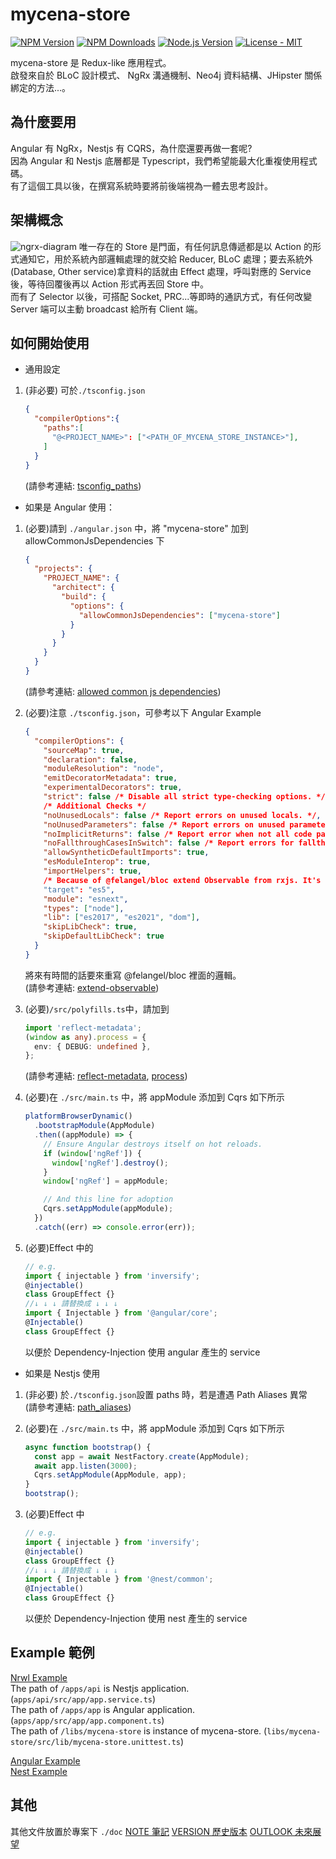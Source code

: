 # mycena-store

[![NPM Version][npm-image]][npm-url]
[![NPM Downloads][downloads-image]][downloads-url]
[![Node.js Version][node-version-image]][node-version-url]
[![License - MIT](https://img.shields.io/badge/License-MIT-2ea44f?logo=license)](LICENSE)

mycena-store 是 Redux-like 應用程式。  
啟發來自於 BLoC 設計模式、 NgRx 溝通機制、Neo4j 資料結構、JHipster 關係綁定的方法...。

## 為什麼要用

Angular 有 NgRx，Nestjs 有 CQRS，為什麼還要再做一套呢?  
因為 Angular 和 Nestjs 底層都是 Typescript，我們希望能最大化重複使用程式碼。  
有了這個工具以後，在撰寫系統時要將前後端視為一體去思考設計。

## 架構概念

![ngrx-diagram][ngrx-diagram]
唯一存在的 Store 是門面，有任何訊息傳遞都是以 Action 的形式通知它，用於系統內部邏輯處理的就交給 Reducer, BLoC 處理；要去系統外(Database, Other service)拿資料的話就由 Effect 處理，呼叫對應的 Service 後，等待回覆後再以 Action 形式再丟回 Store 中。  
而有了 Selector 以後，可搭配 Socket, PRC...等即時的通訊方式，有任何改變 Server 端可以主動 broadcast 給所有 Client 端。

## 如何開始使用

- 通用設定

1.  (非必要) 可於`./tsconfig.json`
    ```json
    {
      "compilerOptions":{
        "paths":[
          "@<PROJECT_NAME>": ["<PATH_OF_MYCENA_STORE_INSTANCE>"],
        ]
      }
    }
    ```
    (請參考連結: [tsconfig_paths][tsconfig_paths])

- 如果是 Angular 使用：

1.  (必要)請到 `./angular.json` 中，將 "mycena-store" 加到 allowCommonJsDependencies 下
    ```json
    {
      "projects": {
        "PROJECT_NAME": {
          "architect": {
            "build": {
              "options": {
                "allowCommonJsDependencies": ["mycena-store"]
              }
            }
          }
        }
      }
    }
    ```
    (請參考連結: [allowed common js dependencies][allowedcommonjsdependencies])
2.  (必要)注意 `./tsconfig.json`，可參考以下 Angular Example
    ```json
    {
      "compilerOptions": {
        "sourceMap": true,
        "declaration": false,
        "moduleResolution": "node",
        "emitDecoratorMetadata": true,
        "experimentalDecorators": true,
        "strict": false /* Disable all strict type-checking options. */,
        /* Additional Checks */
        "noUnusedLocals": false /* Report errors on unused locals. */,
        "noUnusedParameters": false /* Report errors on unused parameters. */,
        "noImplicitReturns": false /* Report error when not all code paths in function return a value. */,
        "noFallthroughCasesInSwitch": false /* Report errors for fallthrough cases in switch statement. */,
        "allowSyntheticDefaultImports": true,
        "esModuleInterop": true,
        "importHelpers": true,
        /* Because of @felangel/bloc extend Observable from rxjs. It's must be target: es5.*/
        "target": "es5",
        "module": "esnext",
        "types": ["node"],
        "lib": ["es2017", "es2021", "dom"],
        "skipLibCheck": true,
        "skipDefaultLibCheck": true
      }
    }
    ```
    將來有時間的話要來重寫 @felangel/bloc 裡面的邏輯。  
    (請參考連結: [extend-observable][extend-observable])
3.  (必要)`/src/polyfills.ts`中，請加到

    ```ts
    import 'reflect-metadata';
    (window as any).process = {
      env: { DEBUG: undefined },
    };
    ```

    (請參考連結: [reflect-metadata][reflect-metadata], [process][process])

4.  (必要)在 `./src/main.ts` 中，將 appModule 添加到 Cqrs 如下所示

    ```ts
    platformBrowserDynamic()
      .bootstrapModule(AppModule)
      .then((appModule) => {
        // Ensure Angular destroys itself on hot reloads.
        if (window['ngRef']) {
          window['ngRef'].destroy();
        }
        window['ngRef'] = appModule;

        // And this line for adoption
        Cqrs.setAppModule(appModule);
      })
      .catch((err) => console.error(err));
    ```

5.  (必要)Effect 中的
    ```ts
    // e.g.
    import { injectable } from 'inversify';
    @injectable()
    class GroupEffect {}
    //↓ ↓ ↓ 請替換成 ↓ ↓ ↓
    import { Injectable } from '@angular/core';
    @Injectable()
    class GroupEffect {}
    ```
    以便於 Dependency-Injection 使用 angular 產生的 service

- 如果是 Nestjs 使用

1. (非必要) 於`./tsconfig.json`設置 paths 時，若是遭遇 Path Aliases 異常  
   (請參考連結: [path_aliases][path_aliases])

2. (必要)在 `./src/main.ts` 中，將 appModule 添加到 Cqrs 如下所示

   ```ts
   async function bootstrap() {
     const app = await NestFactory.create(AppModule);
     await app.listen(3000);
     Cqrs.setAppModule(AppModule, app);
   }
   bootstrap();
   ```

3. (必要)Effect 中
   ```ts
   // e.g.
   import { injectable } from 'inversify';
   @injectable()
   class GroupEffect {}
   //↓ ↓ ↓ 請替換成 ↓ ↓ ↓
   import { Injectable } from '@nest/common';
   @Injectable()
   class GroupEffect {}
   ```
   以便於 Dependency-Injection 使用 nest 產生的 service

## Example 範例

[Nrwl Example][nrwl-example-url]  
The path of `/apps/api` is Nestjs application. (`apps/api/src/app/app.service.ts`)  
The path of `/apps/app` is Angular application. (`apps/app/src/app/app.component.ts`)  
The path of `/libs/mycena-store` is instance of mycena-store. (`libs/mycena-store/src/lib/mycena-store.unittest.ts`)

[Angular Example][angular-example-url]  
[Nest Example][nest-example-url]

## 其他

其他文件放置於專案下 `./doc`
[NOTE 筆記][note]
[VERSION 歷史版本][version]
[OUTLOOK 未來展望][outlook]

<!-- 說明小圖示 -->

[npm-image]: https://img.shields.io/npm/v/mycena-store.svg?logo=npm
[npm-url]: https://www.npmjs.com/package/mycena-store
[node-version-image]: https://img.shields.io/node/v/mycena-store.svg?logo=node.js
[node-version-url]: https://nodejs.org/en/download
[downloads-image]: https://img.shields.io/npm/dm/mycena-store.svg
[downloads-url]: https://npmjs.org/package/mycena-store

<!-- 圖片 -->

[ngrx-diagram]: https://ngrx.io/generated/images/guide/store/state-management-lifecycle.png 'https://github.com/JonesHong/store/doc/images/state-management-lifecycle.png'

<!-- 參考 -->

[extend-observable]: https://stackoverflow.com/questions/61024321/extend-observable-and-set-external-source
[allowedcommonjsdependencies]: https://angular.io/guide/build#configuring-commonjs-dependencies
[reflect-metadata]: https://stackoverflow.com/questions/49079169/typeerror-reflect-hasownmetadata-is-not-a-function
[process]: https://stackoverflow.com/questions/50313745/angular-6-process-is-not-defined-when-trying-to-serve-application
[tsconfig_paths]: https://stackoverflow.com/questions/43281741/how-to-use-paths-in-tsconfig-json
[path_aliases]: https://javascript.plainenglish.io/a-simple-way-to-use-path-aliases-in-nestjs-ab0db1be1545

<!-- 範例 -->

[nrwl-example-url]: https://github.com/JonesHong/nrwl-testing-store
[angular-example-url]: https://github.com/JonesHong/angular-testing-store
[nest-example-url]: https://github.com/JonesHong/nest-testing-store

<!-- 其他 -->

[note]: https://github.com/JonesHong/store/doc/NOTE.md
[version]: https://github.com/JonesHong/store/doc/VERSION.md
[outlook]: https://github.com/JonesHong/store/doc/OUTLOOK.md
